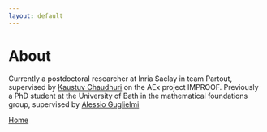 ```yaml
---
layout: default
---
```


# About

Currently a postdoctoral researcher at Inria Saclay in team Partout, supervised by [Kaustuv Chaudhuri](https://chaudhuri.info/) on the AEx project IMPROOF.
Previously a PhD student at the University of Bath in the mathematical foundations group, supervised by [Alessio Guglielmi](http://alessio.guglielmi.name/)

[Home](./)